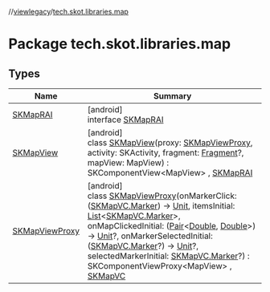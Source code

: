 //[viewlegacy](../../index.md)/[tech.skot.libraries.map](index.md)

# Package tech.skot.libraries.map

## Types

| Name | Summary |
|---|---|
| [SKMapRAI](-s-k-map-r-a-i/index.md) | [android]<br>interface [SKMapRAI](-s-k-map-r-a-i/index.md) |
| [SKMapView](-s-k-map-view/index.md) | [android]<br>class [SKMapView](-s-k-map-view/index.md)(proxy: [SKMapViewProxy](-s-k-map-view-proxy/index.md), activity: SKActivity, fragment: [Fragment](https://developer.android.com/reference/kotlin/androidx/fragment/app/Fragment.html)?, mapView: MapView) : SKComponentView&lt;MapView&gt; , [SKMapRAI](-s-k-map-r-a-i/index.md) |
| [SKMapViewProxy](-s-k-map-view-proxy/index.md) | [android]<br>class [SKMapViewProxy](-s-k-map-view-proxy/index.md)(onMarkerClick: ([SKMapVC.Marker](../../../viewcontract/viewcontract/tech.skot.libraries.map/-s-k-map-v-c/-marker/index.md)) -&gt; [Unit](https://kotlinlang.org/api/latest/jvm/stdlib/kotlin/-unit/index.html), itemsInitial: [List](https://kotlinlang.org/api/latest/jvm/stdlib/kotlin.collections/-list/index.html)&lt;[SKMapVC.Marker](../../../viewcontract/viewcontract/tech.skot.libraries.map/-s-k-map-v-c/-marker/index.md)&gt;, onMapClickedInitial: ([Pair](https://kotlinlang.org/api/latest/jvm/stdlib/kotlin/-pair/index.html)&lt;[Double](https://kotlinlang.org/api/latest/jvm/stdlib/kotlin/-double/index.html), [Double](https://kotlinlang.org/api/latest/jvm/stdlib/kotlin/-double/index.html)&gt;) -&gt; [Unit](https://kotlinlang.org/api/latest/jvm/stdlib/kotlin/-unit/index.html)?, onMarkerSelectedInitial: ([SKMapVC.Marker](../../../viewcontract/viewcontract/tech.skot.libraries.map/-s-k-map-v-c/-marker/index.md)?) -&gt; [Unit](https://kotlinlang.org/api/latest/jvm/stdlib/kotlin/-unit/index.html)?, selectedMarkerInitial: [SKMapVC.Marker](../../../viewcontract/viewcontract/tech.skot.libraries.map/-s-k-map-v-c/-marker/index.md)?) : SKComponentViewProxy&lt;MapView&gt; , [SKMapVC](../../../viewcontract/viewcontract/tech.skot.libraries.map/-s-k-map-v-c/index.md) |

